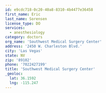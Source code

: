 ```yaml
---
id: e9cdc718-0c20-40a8-8310-4b4477e36458
first_name: Eric
last_name: Sorensen
license_type: DO
services:
  - anesthesiology
category: doctors
org_name: 'Southwest Medical Surgery Center'
address: '2450 W. Charleston Blvd.'
city: 'Las Vegas'
state: NV
zip: '89102'
phone: '7022427199'
title: 'Southwest Medical Surgery Center'
_geoloc:
  lat: 36.1592
  lng: -115.247
---
```


